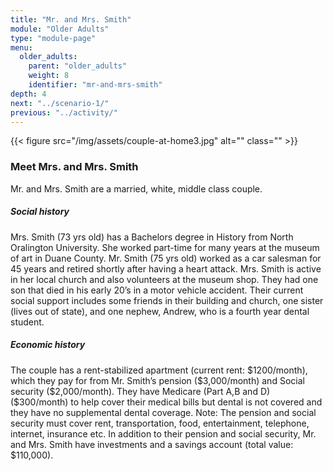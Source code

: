 ```yaml
---
title: "Mr. and Mrs. Smith"
module: "Older Adults"
type: "module-page"
menu:
  older_adults:
    parent: "older_adults"
    weight: 8
    identifier: "mr-and-mrs-smith"
depth: 4
next: "../scenario-1/"
previous: "../activity/"
---
```

<div class="pageblock right img-polaroid img-rounded">
<div class="caption">
</div>{{< figure src="/img/assets/couple-at-home3.jpg" alt="" class="" >}}</div><h3>Meet Mrs. and Mrs. Smith</h3><div class="pageblock"><p>Mr. and Mrs. Smith are a married, white, middle class couple.</p>
<h5>Social history</h5>
<p>Mrs. Smith (73 yrs old) has a Bachelors degree in History from North Oralington University. She worked part-time for many years at the museum of art in Duane County. Mr. Smith (75 yrs old) worked as a car salesman for 45 years and retired shortly after having a heart attack. Mrs. Smith is active in her local church and also volunteers at the museum shop. They had one son that died in his early 20’s in a motor vehicle accident. Their current social support includes some friends in their building and church, one sister (lives out of state), and one nephew, Andrew, who is a fourth year dental student.</p>
<h5>Economic history</h5>
<p>The couple has a rent-stabilized apartment (current rent: $1200/month), which they pay for from Mr. Smith’s pension ($3,000/month) and Social security ($2,000/month). They have Medicare (Part A,B and D) ($300/month) to help cover their medical bills but dental is not covered and they have no supplemental dental coverage. Note: The pension and social security must cover rent, transportation, food, entertainment, telephone, internet, insurance etc.  In addition to their pension and social security, Mr. and Mrs. Smith have investments and a savings account (total value: $110,000).</p>
</div>